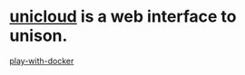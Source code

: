 # [unicloud](https://github.com/agarbato/unicloud) is a web interface to unison.

[play-with-docker](./play-with-docker.md)